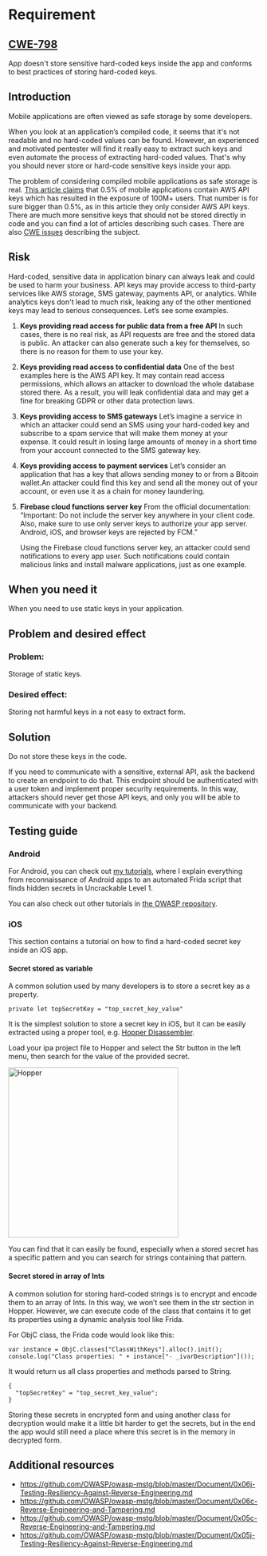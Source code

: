 # Requirement
## [CWE-798](https://cwe.mitre.org/data/definitions/798.html)
App doesn't store sensitive hard-coded keys inside the app and conforms to best practices of storing hard-coded keys.

## Introduction

Mobile applications are often viewed as safe storage by some developers.

When you look at an application’s compiled code, it seems that it's not readable and no hard-coded values can be found. However, an experienced and motivated pentester will find it really easy to extract such keys and even automate the process of extracting hard-coded values. That's why you should never store or hard-code sensitive keys inside your app.

The problem of considering compiled mobile applications as safe storage is real. [This article claims](https://bevigil.com/blog/mobile-apps-exposing-aws-keys-affect-100m-users-data/) that 0.5% of mobile applications contain AWS API keys which has resulted in the exposure of 100M+ users. That number is for sure bigger than 0.5%, as in this article they only consider AWS API keys. There are much more sensitive keys that should not be stored directly in code and you can find a lot of articles describing such cases. There are also [CWE issues](https://cwe.mitre.org/data/definitions/798.html) describing the subject.

## Risk

Hard-coded, sensitive data in application binary can always leak and could be used to harm your business. API keys may provide access to third-party services like AWS storage, SMS gateway, payments API, or analytics. While analytics keys don't lead to much risk, leaking any of the other mentioned keys may lead to serious consequences.
Let’s see some examples.

1. **Keys providing read access for public data from a free API** 
   In such cases, there is no real risk, as API requests are free and the stored data is public. An attacker can also generate such a key for themselves, so there is no reason for them to use your key. 
   
2. **Keys providing read access to confidential data**
   One of the best examples here is the AWS API key. It may contain read access permissions, which allows an attacker to download the whole database stored there. As a result, you will leak confidential data and may get a fine for breaking GDPR or other data protection laws. 

3. **Keys providing access to SMS gateways**
   Let’s imagine a service in which an attacker could send an SMS using your hard-coded key and subscribe to a spam service that will make them money at your expense. It could result in losing large amounts of money in a short time from your account connected to the SMS gateway key.

4. **Keys providing access to payment services**
   Let’s consider an application that has a key that allows sending money to or from a Bitcoin wallet.An attacker could find this key and send all the money out of your account, or even use it as a chain for money laundering.

5. **Firebase cloud functions server key**
   From the official documentation: “Important: Do not include the server key anywhere in your client code. Also, make sure to use only server keys to authorize your app server. Android, iOS, and browser keys are rejected by FCM.”

   Using the Firebase cloud functions server key, an attacker could send notifications to every app user. Such notifications could contain malicious links and install malware applications, just as one example.

## When you need it
When you need to use static keys in your application.

## Problem and desired effect
### Problem:
Storage of static keys.

### Desired effect:
Storing not harmful keys in a not easy to extract form.

## Solution

Do not store these keys in the code.

If you need to communicate with a sensitive, external API, ask the backend to create an endpoint to do that. This endpoint should be authenticated with a user token and implement proper security requirements. In this way, attackers should never get those API keys, and only you will be able to communicate with your backend.

## Testing guide
### Android 
For Android, you can check out [my tutorials](https://github.com/karolpiateknet/Android-Security-UnCrackable-Level-1), where I explain everything from reconnaissance of Android apps to an automated Frida script that finds hidden secrets in Uncrackable Level 1.

You can also check out other tutorials in [the OWASP repository](https://github.com/OWASP/owasp-mstg/tree/master/Crackmes).

### iOS
This section contains a tutorial on how to find a hard-coded secret key inside an iOS app.

#### Secret stored as variable

A common solution used by many developers is to store a secret key as a property.

`private let topSecretKey = "top_secret_key_value"`

It is the simplest solution to store a secret key in iOS, but it can be easily extracted using a proper tool, e.g. [Hopper Disassembler](https://www.hopperapp.com/).

Load your ipa project file to Hopper and select the Str button in the left menu, then search for the value of the provided secret.

<img width="341" alt="Hopper" src="https://user-images.githubusercontent.com/57398986/145383067-0089c620-6f37-4e6e-a2b6-604915b40aa3.png">

You can find that it can easily be found, especially when a stored secret has a specific pattern and you can search for strings containing that pattern.

#### Secret stored in array of Ints

A common solution for storing hard-coded strings is to encrypt and encode them to an array of Ints. In this way, we won’t see them in the str section in Hopper. However, we can execute code of the class that contains it to get its properties using a dynamic analysis tool like Frida.

For ObjC class, the Frida code would look like this:

```
var instance = ObjC.classes["ClassWithKeys"].alloc().init();
console.log("Class properties: " + instance["- _ivarDescription"]());
```

It would return us all class properties and methods parsed to String.

```
{
  "topSecretKey" = "top_secret_key_value";
}
```

Storing these secrets in encrypted form and using another class for decryption would make it a little bit harder to get the secrets, but in the end the app would still need a place where this secret is in the memory in decrypted form.

## Additional resources
- https://github.com/OWASP/owasp-mstg/blob/master/Document/0x06j-Testing-Resiliency-Against-Reverse-Engineering.md 
- https://github.com/OWASP/owasp-mstg/blob/master/Document/0x06c-Reverse-Engineering-and-Tampering.md 
- https://github.com/OWASP/owasp-mstg/blob/master/Document/0x05c-Reverse-Engineering-and-Tampering.md 
- https://github.com/OWASP/owasp-mstg/blob/master/Document/0x05j-Testing-Resiliency-Against-Reverse-Engineering.md 
